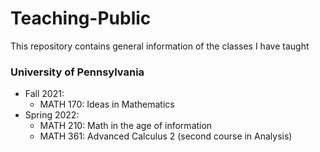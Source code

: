# Teaching-Public
This repository contains general information of the classes I have taught

### University of Pennsylvania

- Fall 2021: 
    - MATH 170: Ideas in Mathematics
- Spring 2022:
    - MATH 210: Math in the age of information
    - MATH 361: Advanced Calculus 2 (second course in Analysis)
